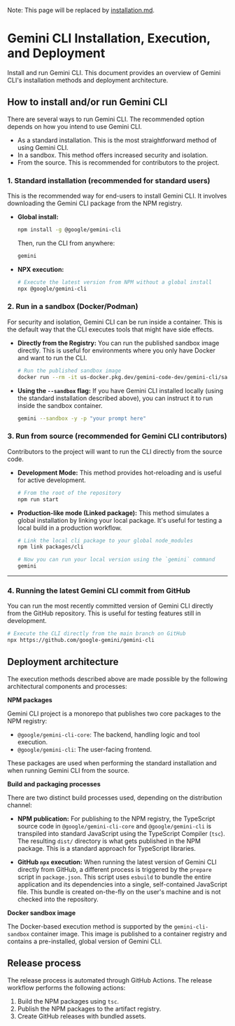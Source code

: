Note: This page will be replaced by [installation.md](installation.md).

# Gemini CLI Installation, Execution, and Deployment

Install and run Gemini CLI. This document provides an overview of Gemini CLI's
installation methods and deployment architecture.

## How to install and/or run Gemini CLI

There are several ways to run Gemini CLI. The recommended option depends on how
you intend to use Gemini CLI.

- As a standard installation. This is the most straightforward method of using
  Gemini CLI.
- In a sandbox. This method offers increased security and isolation.
- From the source. This is recommended for contributors to the project.

### 1. Standard installation (recommended for standard users)

This is the recommended way for end-users to install Gemini CLI. It involves
downloading the Gemini CLI package from the NPM registry.

- **Global install:**

  ```bash
  npm install -g @google/gemini-cli
  ```

  Then, run the CLI from anywhere:

  ```bash
  gemini
  ```

- **NPX execution:**

  ```bash
  # Execute the latest version from NPM without a global install
  npx @google/gemini-cli
  ```

### 2. Run in a sandbox (Docker/Podman)

For security and isolation, Gemini CLI can be run inside a container. This is
the default way that the CLI executes tools that might have side effects.

- **Directly from the Registry:** You can run the published sandbox image
  directly. This is useful for environments where you only have Docker and want
  to run the CLI.
  ```bash
  # Run the published sandbox image
  docker run --rm -it us-docker.pkg.dev/gemini-code-dev/gemini-cli/sandbox:0.1.1
  ```
- **Using the `--sandbox` flag:** If you have Gemini CLI installed locally
  (using the standard installation described above), you can instruct it to run
  inside the sandbox container.
  ```bash
  gemini --sandbox -y -p "your prompt here"
  ```

### 3. Run from source (recommended for Gemini CLI contributors)

Contributors to the project will want to run the CLI directly from the source
code.

- **Development Mode:** This method provides hot-reloading and is useful for
  active development.
  ```bash
  # From the root of the repository
  npm run start
  ```
- **Production-like mode (Linked package):** This method simulates a global
  installation by linking your local package. It's useful for testing a local
  build in a production workflow.

  ```bash
  # Link the local cli package to your global node_modules
  npm link packages/cli

  # Now you can run your local version using the `gemini` command
  gemini
  ```

---

### 4. Running the latest Gemini CLI commit from GitHub

You can run the most recently committed version of Gemini CLI directly from the
GitHub repository. This is useful for testing features still in development.

```bash
# Execute the CLI directly from the main branch on GitHub
npx https://github.com/google-gemini/gemini-cli
```

## Deployment architecture

The execution methods described above are made possible by the following
architectural components and processes:

**NPM packages**

Gemini CLI project is a monorepo that publishes two core packages to the NPM
registry:

- `@google/gemini-cli-core`: The backend, handling logic and tool execution.
- `@google/gemini-cli`: The user-facing frontend.

These packages are used when performing the standard installation and when
running Gemini CLI from the source.

**Build and packaging processes**

There are two distinct build processes used, depending on the distribution
channel:

- **NPM publication:** For publishing to the NPM registry, the TypeScript source
  code in `@google/gemini-cli-core` and `@google/gemini-cli` is transpiled into
  standard JavaScript using the TypeScript Compiler (`tsc`). The resulting
  `dist/` directory is what gets published in the NPM package. This is a
  standard approach for TypeScript libraries.

- **GitHub `npx` execution:** When running the latest version of Gemini CLI
  directly from GitHub, a different process is triggered by the `prepare` script
  in `package.json`. This script uses `esbuild` to bundle the entire application
  and its dependencies into a single, self-contained JavaScript file. This
  bundle is created on-the-fly on the user's machine and is not checked into the
  repository.

**Docker sandbox image**

The Docker-based execution method is supported by the `gemini-cli-sandbox`
container image. This image is published to a container registry and contains a
pre-installed, global version of Gemini CLI.

## Release process

The release process is automated through GitHub Actions. The release workflow
performs the following actions:

1.  Build the NPM packages using `tsc`.
2.  Publish the NPM packages to the artifact registry.
3.  Create GitHub releases with bundled assets.
